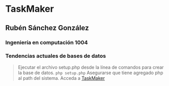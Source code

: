 # TaskMaker

## Rubén Sánchez González
### Ingeniería en computación 1004
### Tendencias actuales de bases de datos

> Ejecutar el archivo setup.php desde la línea de comandos para crear la base de datos.
`php setup.php`
Asegurarse que tiene agregado php al path del sistema.
Acceda a [TaskMaker](localhot/TaskMaker)
